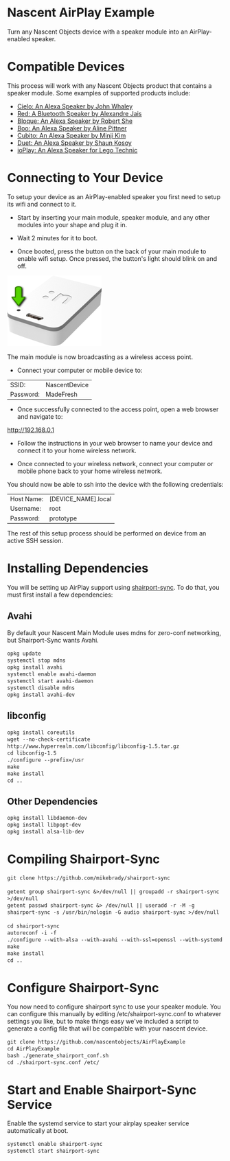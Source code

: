 # Nascent AirPlay Example

Turn any Nascent Objects device with a speaker module into an AirPlay-enabled speaker.

# Compatible Devices

This process will work with any Nascent Objects product that contains a speaker module.  Some examples of supported products include:
 - [Cielo: An Alexa Speaker by John Whaley](http://shopnascent.myshopify.com/products/cielo-by-john-whaley)
 - [Red: A Bluetooth Speaker by Alexandre Jais](http://www.nascentobjects.com/red)
 - [Bloque: An Alexa Speaker by Robert She](http://shopnascent.myshopify.com/products/chalk-by-robert-she)
 - [Boo: An Alexa Speaker by Aline Pittner](http://shopnascent.myshopify.com/products/boo)
 - [Cubito: An Alexa Speaker by Minji Kim](http://shopnascent.myshopify.com/products/cubito)
 - [Duet: An Alexa Speaker by Shaun Kosoy](http://shopnascent.myshopify.com/products/duet)
 - [ioPlay: An Alexa Speaker for Lego Technic](http://shopnascent.myshopify.com/products/ioplay-by-antonio-borja)


# Connecting to Your Device

To setup your device as an AirPlay-enabled speaker you first need to setup its wifi and connect to it.

* Start by inserting your main module, speaker module, and any other modules into your shape and plug it in.

* Wait 2 minutes for it to boot.

* Once booted, press the button on the back of your main module to enable wifi setup.  Once pressed, the button's light should blink on and off.

![Connect Image](https://github.com/nascentobjects/AirPlayExample/raw/master/main_button_push.png)

The main module is now broadcasting as a wireless access point.  

* Connect your computer or mobile device to:

<table>
<tr><td>SSID:</td><td>NascentDevice</td></tr>
<tr><td>Password:</td><td>MadeFresh</td></tr>
</table>

* Once successfully connected to the access point, open a web browser and navigate to:

http://192.168.0.1

* Follow the instructions in your web browser to name your device and connect it to your home wireless network.

* Once connected to your wireless network, connect your computer or mobile phone back to your home wireless network.

You should now be able to ssh into the device with the following credentials:

<table>
<tr><td>Host Name:</td><td>[DEVICE_NAME].local</td></tr>
<tr><td>Username:</td><td>root</td></tr>
<tr><td>Password:</td><td>prototype</td></tr>
</table>

The rest of this setup process should be performed on device from an active SSH session.

# Installing Dependencies

You will be setting up AirPlay support using [shairport-sync](https://github.com/mikebrady/shairport-sync).  To do that, you must first install a few dependencies:

## Avahi
By default your Nascent Main Module uses mdns for zero-conf networking, but Shairport-Sync wants Avahi.
```
opkg update
systemctl stop mdns
opkg install avahi
systemctl enable avahi-daemon
systemctl start avahi-daemon
systemctl disable mdns
opkg install avahi-dev
```

## libconfig
```
opkg install coreutils
wget --no-check-certificate http://www.hyperrealm.com/libconfig/libconfig-1.5.tar.gz
cd libconfig-1.5
./configure --prefix=/usr
make
make install
cd ..
```
## Other Dependencies
```
opkg install libdaemon-dev
opkg install libpopt-dev
opkg install alsa-lib-dev
```

# Compiling Shairport-Sync
```
git clone https://github.com/mikebrady/shairport-sync

getent group shairport-sync &>/dev/null || groupadd -r shairport-sync >/dev/null
getent passwd shairport-sync &> /dev/null || useradd -r -M -g shairport-sync -s /usr/bin/nologin -G audio shairport-sync >/dev/null

cd shairport-sync
autoreconf -i -f
./configure --with-alsa --with-avahi --with-ssl=openssl --with-systemd
make
make install
cd ..
```

# Configure Shairport-Sync
You now need to configure shairport sync to use your speaker module.  You can configure this manually by editing /etc/shairport-sync.conf to whatever settings you like, but to make things easy we've included a script to generate a config file that will be compatible with your nascent device.

```
git clone https://github.com/nascentobjects/AirPlayExample
cd AirPlayExample
bash ./generate_shairport_conf.sh
cd ./shairport-sync.conf /etc/
```

# Start and Enable Shairport-Sync Service
Enable the systemd service to start your airplay speaker service automatically at boot.
```
systemctl enable shairport-sync
systemctl start shairport-sync
```



